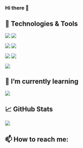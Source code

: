 ### Hi there 👋

## 🔧 Technologies & Tools
![](https://img.shields.io/badge/Editor-IntellijIDEA-informational?style=flat&logo=intellij-idea&logoColor=white&color=000000)
![](https://img.shields.io/badge/Editor-PyCharm-informational?style=flat&logo=pycharm&logoColor=white&color=000000)

![](https://img.shields.io/badge/Code-Java-informational?style=flat&logo=java&logoColor=white&color=007396)
![](https://img.shields.io/badge/Code-Python-informational?style=flat&logo=python&logoColor=white&color=3776AB)

![](https://img.shields.io/badge/DB-Oracle-informational?style=flat&logo=oracle&logoColor=white&color=F80000)
![](https://img.shields.io/badge/DB-PostgreSQL-informational?style=flat&logo=postgresql&logoColor=white&color=336971)

![](https://img.shields.io/badge/Tools-Docker-informational?style=flat&logo=docker&logoColor=white&color=2496ED)

## 🌱 I’m currently learning

![](https://img.shields.io/badge/Tools-Tableau-informational?style=flat&logo=tableau&logoColor=white&color=E97627)

## &#x1f4c8; GitHub Stats

<a href="https://github.com/Totarae/Totarae">
  <img align="center" src="https://github-readme-stats.vercel.app/api/top-langs/?username=Totarae&html&title_color=ffffff&text_color=c9cacc&icon_color=2bbc8a&bg_color=1d1f21" />
</a>

## 📫 How to reach me:

<!--
**Totarae/totarae** is a ✨ _special_ ✨ repository because its `README.md` (this file) appears on your GitHub profile.

Here are some ideas to get you started:

- 🔭 I’m currently working on ...
- 🌱 I’m currently learning ...
- 👯 I’m looking to collaborate on ...
- 🤔 I’m looking for help with ...
- 💬 Ask me about ...
- 📫 How to reach me: ...
- 😄 Pronouns: ...
- ⚡ Fun fact: ...


-->
